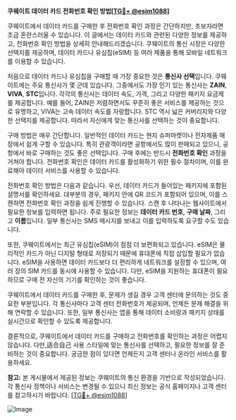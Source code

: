 **쿠웨이트 데이터 카드 전화번호 확인 방법[[TG💪+ @esim1088](https://t.me/s/esim1088)]**

쿠웨이트에서 데이터 카드를 구매한 후 전화번호 확인 과정은 간단하지만, 초보자라면 조금 혼란스러울 수 있습니다. 이 글에서는 데이터 카드와 관련된 다양한 정보를 제공하고, 전화번호 확인 방법을 상세히 안내해드리겠습니다. 쿠웨이트의 통신 시장은 다양한 선택지를 제공하며, 데이터 카드나 유심칩(eSIM) 등 여러 제품을 통해 모바일 네트워크를 이용할 수 있습니다.

처음으로 데이터 카드나 유심칩을 구매할 때 가장 중요한 것은 **통신사 선택**입니다. 쿠웨이트에는 주요 통신사가 몇 군데 있습니다. 그중에서도 가장 인기 있는 통신사는 **ZAIN**, **VIVA**, **STC**입니다. 각각의 통신사는 데이터 속도, 가격, 그리고 다양한 패키지 요금제를 제공합니다. 예를 들어, ZAIN은 저렴하면서도 꾸준히 좋은 서비스를 제공하는 것으로 유명하고, VIVA는 고속 데이터 속도를 자랑합니다. STC 역시 넓은 커버리지와 다양한 선택지를 제공합니다. 따라서 자신에게 맞는 통신사를 선택하는 것이 중요합니다.

구매 방법은 매우 간단합니다. 일반적인 데이터 카드는 현지 슈퍼마켓이나 전자제품 매장에서 쉽게 구할 수 있습니다. 특히 관광객이라면 공항에서도 많이 판매되고 있으니, 공항에서 바로 구매하는 것도 좋은 선택입니다. 구매 후에는 반드시 **전화번호 확인** 과정을 거쳐야 합니다. 전화번호 확인은 데이터 카드를 활성화하기 위한 필수 절차이며, 이를 완료해야 데이터 서비스를 사용할 수 있습니다.

전화번호 확인 방법은 다음과 같습니다. 우선, 데이터 카드가 들어있는 패키지에 포함된 설명서를 확인하세요. 대부분의 경우, 패키지 안에 QR 코드가 포함되어 있으며, 이를 스캔하면 전화번호 확인 과정을 쉽게 진행할 수 있습니다. 스캔 후 나타나는 웹사이트에서 필요한 정보를 입력하면 됩니다. 주로 필요한 정보는 **데이터 카드 번호**, **구매 날짜**, 그리고 **이름**입니다. 일부 통신사는 SMS 메시지를 보내고 이를 입력하도록 요구할 수도 있습니다.

또한, 쿠웨이트에서는 최근 유심칩(eSIM)이 점점 더 보편화되고 있습니다. eSIM은 물리적인 카드가 아닌 디지털 형태로 저장되기 때문에 휴대폰에 직접 삽입할 필요가 없습니다. eSIM을 사용하면 데이터 카드보다 더 편리하게 네트워크를 설정할 수 있으며, 여러 장의 SIM 카드를 동시에 사용할 수 있습니다. 다만, eSIM을 지원하는 휴대폰이 필요하므로 구매 전 자신의 기기를 확인하는 것이 좋습니다.

쿠웨이트에서 데이터 카드를 구매한 후, 문제가 생길 경우 고객 센터에 문의하는 것도 중요한 부분입니다. 각 통신사마다 고객 센터 전화번호가 제공되며, 언제든 문제 해결을 위해 연락할 수 있습니다. 또한, 일부 통신사는 앱을 통해 데이터 소비량과 패키지 상태를 실시간으로 확인할 수 있도록 제공합니다.

결론적으로, 쿠웨이트에서 데이터 카드를 구매하고 전화번호를 확인하는 과정은 어렵지 않습니다. 다만,适合自己 사용 스타일에 맞는 통신사를 선택하고, 필요한 정보를 잘 준비하는 것이 중요합니다. 궁금한 점이 있다면 언제든지 고객 센터나 온라인 서비스를 활용하세요.

**참고:** 본 게시물에서 제공된 정보는 쿠웨이트의 통신 환경을 기반으로 작성되었습니다. 각 통신사 정책이나 서비스는 변경될 수 있으니 최신 정보는 공식 홈페이지나 고객 센터를 참고하시기 바랍니다. [[TG💪+ @esim1088](https://t.me/s/esim1088)]  

![Image](https://i.postimg.cc/Y0z9fWf4/image.png)